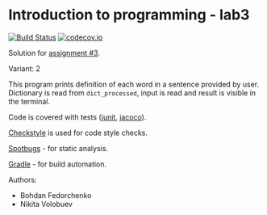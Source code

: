 # Introduction to programming - lab3
[![Build Status](https://travis-ci.com/Brookoko/ProgrammingAssignment3.svg?branch=master)](https://travis-ci.com/Brookoko/ProgrammingAssignment3)
[![codecov.io](https://img.shields.io/codecov/c/github/Brookoko/ProgrammingAssignment3/master.svg?label=coverage)](https://codecov.io/github/Brookoko/ProgrammingAssignment3?branch=master)

Solution for [assignment #3](https://github.com/ProgramEngineeringKPI/Introduction-To-Programming/blob/master/labs_spring_2019/assignment_3.md).

Variant: 2

This program prints definition of each word in a sentence
provided by user. Dictionary is read from `dict_processed`, input is read and result is visible in the terminal.

Code is covered with tests ([junit](https://junit.org), [jacoco](https://www.eclemma.org/jacoco/)).

[Checkstyle](https://checkstyle.sourceforge.net/) is used for code style checks.

[Spotbugs](https://spotbugs.github.io/) - for static analysis.

[Gradle](https://gradle.org) - for build automation.

Authors:
 - Bohdan Fedorchenko
 - Nikita Volobuev
 